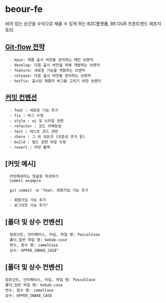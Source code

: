 # beour-fe

비어 있는 순간을 수익으로 채울 수 있게 하는 B2C플랫폼, BE:OUR 프론트엔드 레포지토리

## [Git-flow 전략](https://techblog.woowahan.com/2553/)

```
  - main: 제품 출시 버전을 관리하는 메인 브랜치
  - develop: 다음 출시 버전을 위해 개발하는 브랜치
  - feature: 새로운 기능을 개발하는 브랜치
  - release: 다음 출시 버전을 준비하는 브랜치
  - hotfix: 출시된 제품의 버그를 고치기 위한 브랜치
```

## [커밋 컨벤션](https://moonnight0.tistory.com/entry/Git-%EC%A2%8B%EC%9D%80-%EC%BB%A4%EB%B0%8B-%EB%A9%94%EC%8B%9C%EC%A7%80%EB%A5%BC-%EC%9E%91%EC%84%B1%ED%95%98%EA%B8%B0-%EC%9C%84%ED%95%9C-%EA%B7%9C%EC%B9%99)

```
  - feat : 새로운 기능 추가
  - fix : 버그 수정
  - style : ui 및 스타일 관련
  - refactor : 코드 리팩토링
  - test : 테스트 코드 관련
  - chore : 그 외 모든것 (의존성 추가 등)
  - build : 빌드 관련 파일 수정
  - revert : 커밋 롤백
```

## [커밋 예시]

```
  커밋메세지는 한글로 작성하기
  Commit example

  git commit -m "feat: 회원가입 기능 추가

  - 회원가입 기능 추가
  - 로그아웃 기능 추가"

```

## [폴더 및 상수 컨벤션]

```
  컴포넌트, 인터페이스, 타입, 파일 명: PascalCase
  폴더,일반 파일 명: kebab-case
  변수, 함수 명: camelCase
  상수: UPPER_SNAKE_CASE"

```

## [폴더 및 상수 컨벤션]
```
컴포넌트, 인터페이스, 타입, 파일 명: PascalCase
폴더,일반 파일 명: kebab-case
변수, 함수 명: camelCase
상수: UPPER_SNAKE_CASE
```
